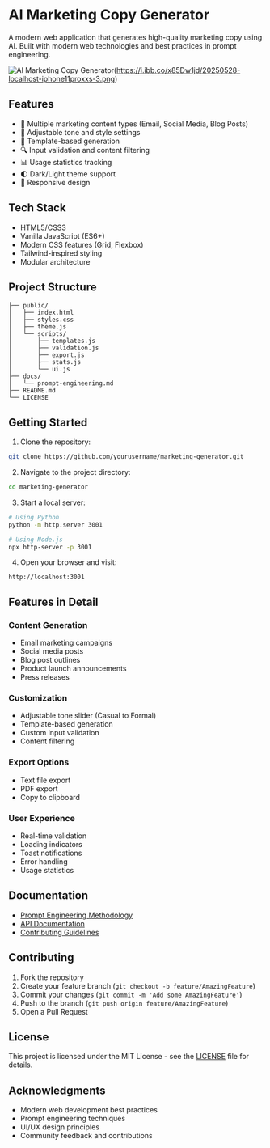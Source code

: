 # AI Marketing Copy Generator

A modern web application that generates high-quality marketing copy using AI. Built with modern web technologies and best practices in prompt engineering.

![AI Marketing Copy Generator](https://i.ibb.co/rRL0cQKf/20250528-localhost-iphone11proxxs-4.png)(https://i.ibb.co/x85Dw1jd/20250528-localhost-iphone11proxxs-3.png)

## Features

- 🎯 Multiple marketing content types (Email, Social Media, Blog Posts)
- 🎨 Adjustable tone and style settings
- 📝 Template-based generation
- 🔍 Input validation and content filtering
- 📊 Usage statistics tracking
- 🌓 Dark/Light theme support
- 📱 Responsive design

## Tech Stack

- HTML5/CSS3
- Vanilla JavaScript (ES6+)
- Modern CSS features (Grid, Flexbox)
- Tailwind-inspired styling
- Modular architecture

## Project Structure

```
├── public/
│   ├── index.html
│   ├── styles.css
│   ├── theme.js
│   └── scripts/
│       ├── templates.js
│       ├── validation.js
│       ├── export.js
│       ├── stats.js
│       └── ui.js
├── docs/
│   └── prompt-engineering.md
├── README.md
└── LICENSE
```

## Getting Started

1. Clone the repository:
```bash
git clone https://github.com/yourusername/marketing-generator.git
```

2. Navigate to the project directory:
```bash
cd marketing-generator
```

3. Start a local server:
```bash
# Using Python
python -m http.server 3001

# Using Node.js
npx http-server -p 3001
```

4. Open your browser and visit:
```
http://localhost:3001
```

## Features in Detail

### Content Generation
- Email marketing campaigns
- Social media posts
- Blog post outlines
- Product launch announcements
- Press releases

### Customization
- Adjustable tone slider (Casual to Formal)
- Template-based generation
- Custom input validation
- Content filtering

### Export Options
- Text file export
- PDF export
- Copy to clipboard

### User Experience
- Real-time validation
- Loading indicators
- Toast notifications
- Error handling
- Usage statistics

## Documentation

- [Prompt Engineering Methodology](docs/prompt-engineering.md)
- [API Documentation](docs/api.md)
- [Contributing Guidelines](CONTRIBUTING.md)

## Contributing

1. Fork the repository
2. Create your feature branch (`git checkout -b feature/AmazingFeature`)
3. Commit your changes (`git commit -m 'Add some AmazingFeature'`)
4. Push to the branch (`git push origin feature/AmazingFeature`)
5. Open a Pull Request

## License

This project is licensed under the MIT License - see the [LICENSE](LICENSE) file for details.

## Acknowledgments

- Modern web development best practices
- Prompt engineering techniques
- UI/UX design principles
- Community feedback and contributions 
